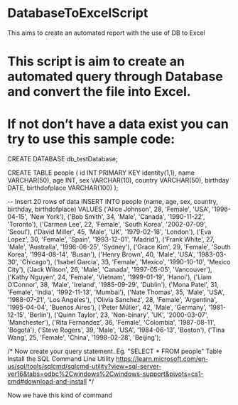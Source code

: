 # DatabaseToExcelScript
This aims to create an automated report with the use of DB to Excel

# This script is aim to create an automated query through Database and convert the file into Excel.
# If not don’t have a data exist you can try to use this sample code:

CREATE DATABASE db_testDatabase;

CREATE TABLE people (
    id INT PRIMARY KEY identity(1,1),
    name VARCHAR(50),
    age INT,
    sex VARCHAR(10),
    country VARCHAR(50),
    birthday DATE,
    birthdofplace VARCHAR(100)
);

-- Insert 20 rows of data
INSERT INTO people (name, age, sex, country, birthday, birthdofplace) VALUES
('Alice Johnson', 28, 'Female', 'USA', '1996-04-15', 'New York'),
('Bob Smith', 34, 'Male', 'Canada', '1990-11-22', 'Toronto'),
('Carmen Lee', 22, 'Female', 'South Korea', '2002-07-09', 'Seoul'),
('David Miller', 45, 'Male', 'UK', '1979-02-18', 'London'),
('Eva Lopez', 30, 'Female', 'Spain', '1993-12-01', 'Madrid'),
('Frank White', 27, 'Male', 'Australia', '1996-06-25', 'Sydney'),
('Grace Kim', 29, 'Female', 'South Korea', '1994-08-14', 'Busan'),
('Henry Brown', 40, 'Male', 'USA', '1983-03-30', 'Chicago'),
('Isabel Garcia', 33, 'Female', 'Mexico', '1990-10-10', 'Mexico City'),
('Jack Wilson', 26, 'Male', 'Canada', '1997-05-05', 'Vancouver'),
('Kathy Nguyen', 24, 'Female', 'Vietnam', '1999-01-19', 'Hanoi'),
('Liam O’Connor', 38, 'Male', 'Ireland', '1985-09-29', 'Dublin'),
('Mona Patel', 31, 'Female', 'India', '1992-11-13', 'Mumbai'),
('Nate Thomas', 35, 'Male', 'USA', '1988-07-21', 'Los Angeles'),
('Olivia Sanchez', 28, 'Female', 'Argentina', '1995-04-04', 'Buenos Aires'),
('Peter Müller', 42, 'Male', 'Germany', '1981-12-15', 'Berlin'),
('Quinn Taylor', 23, 'Non-binary', 'UK', '2000-03-07', 'Manchester'),
('Rita Fernandez', 36, 'Female', 'Colombia', '1987-08-11', 'Bogotá'),
('Steve Rogers', 39, 'Male', 'USA', '1984-06-13', 'Boston'),
('Tina Wang', 25, 'Female', 'China', '1998-02-28', 'Beijing');

/* Now create your query statement. Eg. "SELECT * FROM people" Table 
Install the SQL Command Line Utility
https://learn.microsoft.com/en-us/sql/tools/sqlcmd/sqlcmd-utility?view=sql-server-ver16&tabs=odbc%2Cwindows%2Cwindows-support&pivots=cs1-cmd#download-and-install
*/

Now we have this kind of command 

